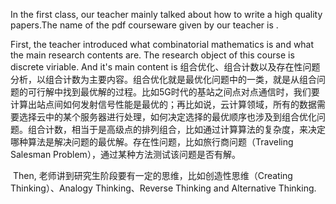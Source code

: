 In the first class, our teacher mainly talked about how to write a high quality papers.The name of the pdf courseware given by our teacher is <Reasearch for Fun>.

 First, the teacher introduced what combinatorial mathematics is and what the main research contents are. The research object of this course is discrete viriable. And it's main content is 组合优化、组合计数以及存在性问题分析，以组合计数为主要内容。组合优化就是最优化问题中的一类，就是从组合问题的可行解中找到最优解的过程。比如5G时代的基站之间点对点通信时，我们要计算出站点间如何发射信号性能是最优的；再比如说，云计算领域，所有的数据需要选择云中的某个服务器进行处理，如何决定选择的最优顺序也涉及到组合优化问题。组合计数，相当于是高级点的排列组合，比如通过计算算法的复杂度，来决定哪种算法是解决问题的最优解。存在性问题，比如旅行商问题（Traveling Salesman Problem），通过某种方法测试该问题是否有解。

​	Then, 老师讲到研究生阶段要有一定的思维，比如创造性思维（Creating Thinking）、Analogy Thinking、Reverse Thinking and Alternative Thinking.